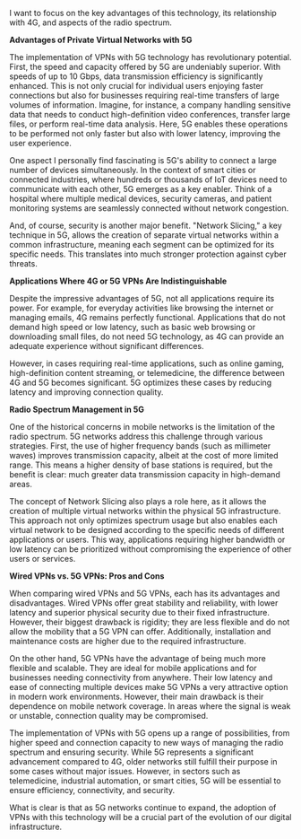 I want to focus on the key advantages of this technology, its relationship with 4G, and aspects of the radio spectrum.

**Advantages of Private Virtual Networks with 5G**

The implementation of VPNs with 5G technology has revolutionary potential. First, the speed and capacity offered by 5G are undeniably superior. With speeds of up to 10 Gbps, data transmission efficiency is significantly enhanced. This is not only crucial for individual users enjoying faster connections but also for businesses requiring real-time transfers of large volumes of information. Imagine, for instance, a company handling sensitive data that needs to conduct high-definition video conferences, transfer large files, or perform real-time data analysis. Here, 5G enables these operations to be performed not only faster but also with lower latency, improving the user experience.

One aspect I personally find fascinating is 5G's ability to connect a large number of devices simultaneously. In the context of smart cities or connected industries, where hundreds or thousands of IoT devices need to communicate with each other, 5G emerges as a key enabler. Think of a hospital where multiple medical devices, security cameras, and patient monitoring systems are seamlessly connected without network congestion.

And, of course, security is another major benefit. "Network Slicing," a key technique in 5G, allows the creation of separate virtual networks within a common infrastructure, meaning each segment can be optimized for its specific needs. This translates into much stronger protection against cyber threats.

**Applications Where 4G or 5G VPNs Are Indistinguishable**

Despite the impressive advantages of 5G, not all applications require its power. For example, for everyday activities like browsing the internet or managing emails, 4G remains perfectly functional. Applications that do not demand high speed or low latency, such as basic web browsing or downloading small files, do not need 5G technology, as 4G can provide an adequate experience without significant differences.

However, in cases requiring real-time applications, such as online gaming, high-definition content streaming, or telemedicine, the difference between 4G and 5G becomes significant. 5G optimizes these cases by reducing latency and improving connection quality.

**Radio Spectrum Management in 5G**

One of the historical concerns in mobile networks is the limitation of the radio spectrum. 5G networks address this challenge through various strategies. First, the use of higher frequency bands (such as millimeter waves) improves transmission capacity, albeit at the cost of more limited range. This means a higher density of base stations is required, but the benefit is clear: much greater data transmission capacity in high-demand areas.

The concept of Network Slicing also plays a role here, as it allows the creation of multiple virtual networks within the physical 5G infrastructure. This approach not only optimizes spectrum usage but also enables each virtual network to be designed according to the specific needs of different applications or users. This way, applications requiring higher bandwidth or low latency can be prioritized without compromising the experience of other users or services.

**Wired VPNs vs. 5G VPNs: Pros and Cons**

When comparing wired VPNs and 5G VPNs, each has its advantages and disadvantages. Wired VPNs offer great stability and reliability, with lower latency and superior physical security due to their fixed infrastructure. However, their biggest drawback is rigidity; they are less flexible and do not allow the mobility that a 5G VPN can offer. Additionally, installation and maintenance costs are higher due to the required infrastructure.

On the other hand, 5G VPNs have the advantage of being much more flexible and scalable. They are ideal for mobile applications and for businesses needing connectivity from anywhere. Their low latency and ease of connecting multiple devices make 5G VPNs a very attractive option in modern work environments. However, their main drawback is their dependence on mobile network coverage. In areas where the signal is weak or unstable, connection quality may be compromised.

The implementation of VPNs with 5G opens up a range of possibilities, from higher speed and connection capacity to new ways of managing the radio spectrum and ensuring security. While 5G represents a significant advancement compared to 4G, older networks still fulfill their purpose in some cases without major issues. However, in sectors such as telemedicine, industrial automation, or smart cities, 5G will be essential to ensure efficiency, connectivity, and security.

What is clear is that as 5G networks continue to expand, the adoption of VPNs with this technology will be a crucial part of the evolution of our digital infrastructure.